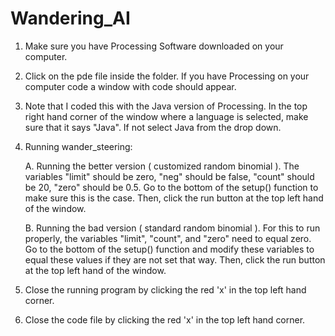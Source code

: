 # Wandering_AI


1. Make sure you have Processing Software downloaded on your computer.

2. Click on the pde file inside the folder. If you have Processing on your computer code a window with code should appear. 

3. Note that I coded this with the Java version of Processing. In the top right hand corner of the window where a language is selected, make sure that it says "Java". If not select Java from the drop down.

4. Running wander_steering:

    A. Running the better version ( customized random binomial ). The variables "limit" should be zero, "neg" should be false, "count" should be 20, "zero" should be 0.5. Go to the bottom of the setup() function to make sure this is the case. Then, click the run button at the top left hand of the window. 

    B. Running the bad version ( standard random binomial ). For this to run properly, the variables "limit", "count", and "zero" need to equal zero. Go to the bottom of the setup() function and modify these variables to equal these values if they are not set that way. Then, click the run button at the top left hand of the window. 

8. Close the running program by clicking the red 'x' in the top left hand corner. 

9. Close the code file by clicking the red 'x' in the top left hand corner. 
 

